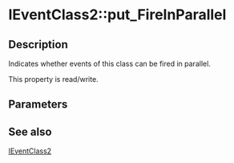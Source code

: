 # IEventClass2::put_FireInParallel

## Description

Indicates whether events of this class can be fired in parallel.

This property is read/write.

## Parameters

## See also

[IEventClass2](https://learn.microsoft.com/windows/desktop/api/eventsys/nn-eventsys-ieventclass2)